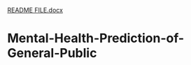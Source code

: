 [README FILE.docx](https://github.com/monikaKushwaha04/Mental-Health-Prediction-of-General-Public/files/7149358/README.FILE.docx)
# Mental-Health-Prediction-of-General-Public
